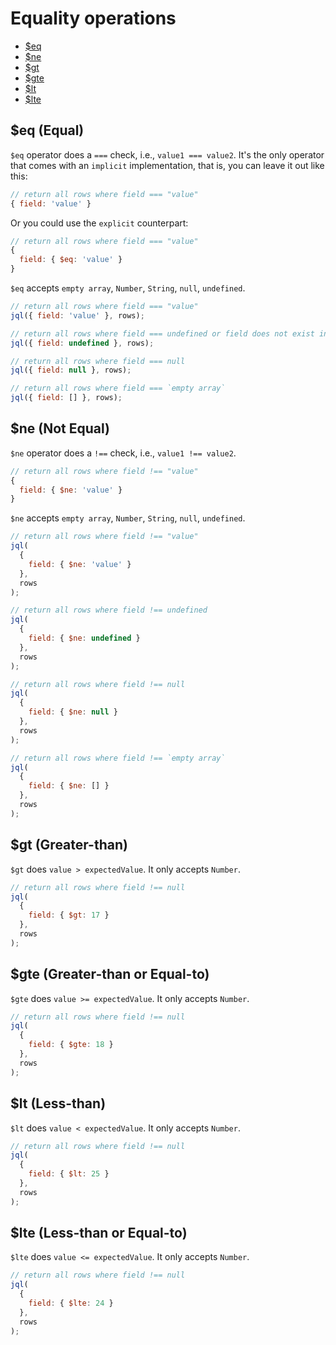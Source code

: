 # Equality operations

- [$eq](#eq-equal)
- [$ne](#ne-not-equal)
- [$gt](#gt-greater-than)
- [$gte](#gte-greater-than-or-equal-to)
- [$lt](#lt-less-than)
- [$lte](#lte-less-than-or-equal-to)

## $eq (Equal)

`$eq` operator does a `===` check, i.e., `value1 === value2`. It's the only operator that comes with an `implicit` implementation, that is, you can leave it out like this:

```js
// return all rows where field === "value"
{ field: 'value' }
```

Or you could use the `explicit` counterpart:

```js
// return all rows where field === "value"
{
  field: { $eq: 'value' }
}
```

`$eq` accepts `empty array`, `Number`, `String`, `null`, `undefined`.

```js
// return all rows where field === "value"
jql({ field: 'value' }, rows);

// return all rows where field === undefined or field does not exist in the Object
jql({ field: undefined }, rows);

// return all rows where field === null
jql({ field: null }, rows);

// return all rows where field === `empty array`
jql({ field: [] }, rows);
```

## $ne (Not Equal)

`$ne` operator does a `!==` check, i.e., `value1 !== value2`.

```js
// return all rows where field !== "value"
{
  field: { $ne: 'value' }
}
```

`$ne` accepts `empty array`, `Number`, `String`, `null`, `undefined`.

```js
// return all rows where field !== "value"
jql(
  {
    field: { $ne: 'value' }
  },
  rows
);

// return all rows where field !== undefined
jql(
  {
    field: { $ne: undefined }
  },
  rows
);

// return all rows where field !== null
jql(
  {
    field: { $ne: null }
  },
  rows
);

// return all rows where field !== `empty array`
jql(
  {
    field: { $ne: [] }
  },
  rows
);
```

## $gt (Greater-than)

`$gt` does `value > expectedValue`. It only accepts `Number`.


```js
// return all rows where field !== null
jql(
  {
    field: { $gt: 17 }
  },
  rows
);
```

## $gte (Greater-than or Equal-to)

`$gte` does `value >= expectedValue`. It only accepts `Number`.


```js
// return all rows where field !== null
jql(
  {
    field: { $gte: 18 }
  },
  rows
);
```

## $lt (Less-than)

`$lt` does `value < expectedValue`. It only accepts `Number`.


```js
// return all rows where field !== null
jql(
  {
    field: { $lt: 25 }
  },
  rows
);
```

## $lte (Less-than or Equal-to)

`$lte` does `value <= expectedValue`. It only accepts `Number`.


```js
// return all rows where field !== null
jql(
  {
    field: { $lte: 24 }
  },
  rows
);
```
